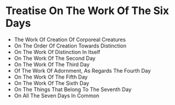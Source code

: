 # Treatise On The Work Of The Six Days

* The Work Of Creation Of Corporeal Creatures
* On The Order Of Creation Towards Distinction
* On The Work Of Distinction In Itself
* On The Work Of The Second Day
* On The Work Of The Third Day
* Of The Work Of Adornment, As Regards The Fourth Day
* On The Work Of The Fifth Day
* On The Work Of The Sixth Day
* On The Things That Belong To The Seventh Day
* On All The Seven Days In Common